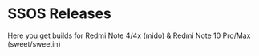 # SSOS Releases 
Here you get builds for Redmi Note 4/4x (mido) & Redmi Note 10 Pro/Max (sweet/sweetin)
